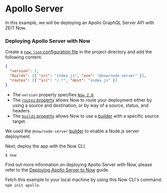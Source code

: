 # Apollo Server

In this example, we will be deploying an Apollo GraphQL Server API with ZEIT Now.

### Deploying Apollo Server with Now

Create a [`now.json` configuration file](https://zeit.co/docs/v2/deployments/configuration) in the project directory and add the following content.

```json
{
  "version": 2,
  "builds": [{ "src": "index.js", "use": "@now/node-server" }],
  "routes": [{ "src": "/.*", "dest": "index.js" }]
}
```

- The `version` property specifies [`Now 2.0`](https://zeit.co/now).
- The [`routes` property](/docs/v2/deployments/configuration#routes) allows Now to route your deployment either by using a source and destination, or by way of a source, status, and headers.
- The [`builds` property](https://zeit.co/docs/v2/deployments/builds) allows Now to use a [builder](https://zeit.co/docs/v2/deployments/builders/overview/) with a specific source target.

We used the `@now/node-server` [builder](https://zeit.co/docs/v2/deployments/builders/overview) to enable a Node.js server deployment.

Next, deploy the app with the Now CLI.

```shell
$ now
```

Find out more information on deploying Apollo Server with Now, please refer to the [Deploying Apollo Server to Now](https://zeit.co/guides/deploying-apolloserver-to-now/) guide.

Fetch this example to your local machine by using this Now CLI's command: `npm init apollo`.